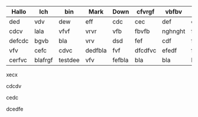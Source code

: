 | Hallo  | Ich     | bin     | Mark    | Down   | cfvrgf  | vbfbv   | ce  |
| ------ | ------- | ------- | ------- | ------ | ------- | ------- | --- |
| ded    | vdv     | dew     | eff     | cdc    | cec     | def     | cef |
| cdcv   | lala    | vfvf    | vrvr    | vfb    | fbvfb   | nghnght | fef |
| defcdc | bgvb    | bla     | vrv     | dsd    | fef     | cdf     | fef |
| vfv    | cefc    | cdvc    | dedfbla | fvf    | dfcdfvc | efedf   | fef |
| cerfvc | blafrgf | testdee | vfv     | fefbla | bla     | bla     | bla |

xecx

cdcdv

cedc

dcedfe
